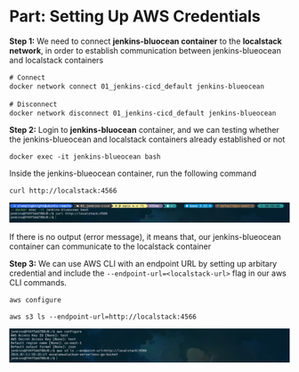 # Part: Setting Up AWS Credentials

**Step 1:** We need to connect **jenkins-bluocean container** to the **localstack network**, in order to establish communication between jenkins-blueocean and localstack containers

```shell
# Connect
docker network connect 01_jenkins-cicd_default jenkins-blueocean

# Disconnect
docker network disconnect 01_jenkins-cicd_default jenkins-blueocean
```


**Step 2:** Login to **jenkins-bluocean** container, and we can testing whether the jenkins-blueocean and localstack containers already established or not

```shell
docker exec -it jenkins-blueocean bash
```

Inside the jenkins-blueocean container, run the following command

```shell
curl http://localstack:4566
```

![Alt text](01_jenkins-cicd/assets/01_localstack-test.png)

If there is no output (error message), it means that, our jenkins-blueocean container can communicate to the localstack container


**Step 3:** We can use AWS CLI with an endpoint URL by setting up arbitary credential and include the `--endpoint-url=<localstack-url>` flag in our aws CLI commands. 

```shell
aws configure
```

```shell
aws s3 ls --endpoint-url=http://localstack:4566
```

![Alt text](01_jenkins-cicd/assets/02_setup-aws-credential.png)
